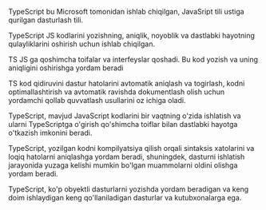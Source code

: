 TypeScript bu Microsoft tomonidan ishlab chiqilgan, JavaSript tili ustiga qurilgan dasturlash tili.

TypeScript JS kodlarini yozishning, aniqlik, noyoblik va dastlabki hayotning qulayliklarini oshirish uchun ishlab chiqilgan.

TS JS ga qoshimcha toifalar va interfeyslar qoshadi. Bu kod yozish va uning aniqligini oshirishga yordam beradi 

TS kod qidiruvini dastur hatolarini avtomatik aniqlash va togirlash, kodni optimallashtirish va avtomatik ravishda dokumentlash olish uchun yordamchi qollab quvvatlash usullarini oz ichiga oladi.

 TypeScript, mavjud JavaScript kodlarini bir vaqtning o'zida ishlatish va ularni TypeScriptga o'girish qo'shimcha toiflar bilan dastlabki hayotga o'tkazish imkonini beradi.

 TypeScript, yozilgan kodni kompilyatsiya qilish orqali sintaksis xatolarini va loqiq hatolarni aniqlashga yordam beradi, shuningdek, dasturni ishlatish jarayonida yuzaga kelishi mumkin bo'lgan muammolarni oldini olishga yordam beradi.

 TypeScript, ko'p obyektli dasturlarni yozishda yordam beradigan va keng doim ishlaydigan keng qo'llaniladigan dasturlar va kutubxonalarga ega.